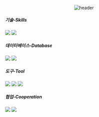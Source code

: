 <div align="center">
  
  ![header](https://capsule-render.vercel.app/api?type=Rect&text=dlawhdgus&color=ABCDEF)
</div>

##### 기술-Skills
<a href="https://spring.io/projects/spring-boot" target="_blank"><img src="https://img.shields.io/badge/SpringBoot-6DB33F?style=for-the-badge&logo=Spring Boot&logoColor=white"></a>
<a href="https://nodejs.org/ko" target="_blank"><img src="https://img.shields.io/badge/Node.js-339933?style=for-the-badge&logo=Node.js&logoColor=white"></a>

##### 데이터베이스-Database
<a href="https://www.mysql.com/" target="_blank"><img src="https://img.shields.io/badge/MySQL-4479A1?style=for-the-badge&logo=MySQL&logoColor=white"></a>
<a href="https://www.mongodb.com/" target="_blank"><img src="https://img.shields.io/badge/MongoDB-47A248?style=for-the-badge&logo=MongoDB&logoColor=white"></a>

##### 도구-Tool
<a href="https://studio3t.com/" target="_blank"><img src="https://img.shields.io/badge/Studio3T-17AF66?style=for-the-badge&logo=Studio 3T&logoColor=white"></a>
<a href="https://www.jetbrains.com/" target="_blank"><img src="https://img.shields.io/badge/IntellijIDEA-000000?style=for-the-badge&logo=Intellij IDEA&logoColor=white"></a>
<a href="https://code.visualstudio.com/" target="_blank"><img src="https://img.shields.io/badge/VisualStudioCode-007ACC?style=for-the-badge&logo=Visual Studio Code&logoColor=white"></a>

##### 협업-Cooperation
<a href="https://github.com/dlawhdgus/" target="_blank"><img src="https://img.shields.io/badge/github-181717?style=for-the-badge&logo=github&logoColor=white"></a>
<a href="https://dlawhdgus.notion.site/dlawhdgus/90405e9831774b58b9d4d6a0a9eaccad" target="_blank"><img src="https://img.shields.io/badge/Notion-000000?style=for-the-badge&logo=Notion&logoColor=white"></a>
